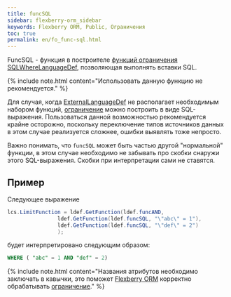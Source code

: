 ```yaml
---
title: funcSQL
sidebar: flexberry-orm_sidebar
keywords: Flexberry ORM, Public, Ограничения
toc: true
permalink: en/fo_func-sql.html
---
```


FuncSQL - функция в построителе [функций ограничения](fo_limit-function.html) [SQLWhereLanguageDef](fo_function-list.html), позволяющая выполнять вставки SQL.

{% include note.html content="Использовать данную функцию не рекомендуется." %}

Для случая, когда [ExternalLanguageDef](fo_external-lang-def.html) не располагает необходимым набором функций, [ограничение](fo_limit-function.html) можно построить в виде SQL-выражения. Пользоваться данной возможностью рекомендуется крайне осторожно, поскольку переключение типов источников данных в этом случае реализуется сложнее, ошибки выявлять тоже непросто.

Важно понимать, что `funcSQL` может быть частью другой "нормальной" функции, в этом случае необходимо не забывать про скобки снаружи этого SQL-выражения. Скобки при интерпретации сами не ставятся.

## Пример

Следующее выражение

```csharp
lcs.LimitFunction = ldef.GetFunction(ldef.funcAND,
                ldef.GetFunction(ldef.funcSQL, "\"abc\" = 1"),
                ldef.GetFunction(ldef.funcSQL, "\"def\" = 2")
                );

```

будет интерпретировано следующим образом:

```sql
WHERE ( "abc" = 1 AND "def" = 2)
```

{% include note.html content="Названия атрибутов необходимо заключать в кавычки, это поможет [Flexberry ORM](fo_flexberry-orm.html) корректно обрабатывать [ограничение](fo_limit-function.html)." %}









